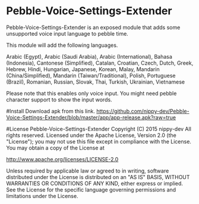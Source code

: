 # Pebble-Voice-Settings-Extender
Pebble-Voice-Settings-Extender is an exposed module that adds some unsupported voice input language to pebble time.

This module will add the following languages.

Arabic (Egypt), Arabic (Saudi Arabia), Arabic (International), Bahasa (Indonesia), Cantonese (Simplified), Catalan,
Croatian, Czech, Dutch, Greek, Hebrew, Hindi, Hungarian, Japanese, Korean, Malay,
Mandarin (China/Simplified), Mandarin (Taiwan/Traditional),
Polish, Portuguese (Brazil), Romanian, Russian, Slovak, Thai, Turkish, Ukrainian, Vietnamese

Please note that this enables only voice input. You might need pebble character support to show the input words.

#Install
Download apk from this link.
https://github.com/nippy-dev/Pebble-Voice-Settings-Extender/blob/master/app/app-release.apk?raw=true

#License
Pebble-Voice-Settings-Extender Copyright (C) 2015 nippy-dev All rights reserved.
Licensed under the Apache License, Version 2.0 (the "License");
you may not use this file except in compliance with the License.
You may obtain a copy of the License at

http://www.apache.org/licenses/LICENSE-2.0

Unless required by applicable law or agreed to in writing,
software distributed under the License is distributed on an "AS IS"
BASIS, WITHOUT WARRANTIES OR CONDITIONS OF ANY KIND, either
express or implied. See the License for the specific language
governing permissions and limitations under the License.
